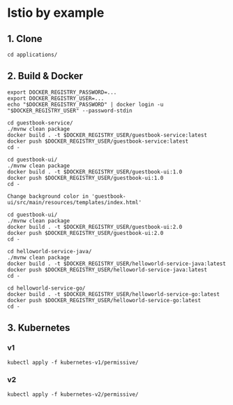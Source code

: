 
# Istio by example

## 1. Clone
```
cd applications/
```

## 2. Build & Docker
```
export DOCKER_REGISTRY_PASSWORD=...
export DOCKER_REGISTRY_USER=...
echo "$DOCKER_REGISTRY_PASSWORD" | docker login -u "$DOCKER_REGISTRY_USER" --password-stdin
```
```
cd guestbook-service/
./mvnw clean package
docker build . -t $DOCKER_REGISTRY_USER/guestbook-service:latest
docker push $DOCKER_REGISTRY_USER/guestbook-service:latest
cd -
```
```
cd guestbook-ui/
./mvnw clean package
docker build . -t $DOCKER_REGISTRY_USER/guestbook-ui:1.0
docker push $DOCKER_REGISTRY_USER/guestbook-ui:1.0
cd -
```
`Change background color in 'guestbook-ui/src/main/resources/templates/index.html'`
```
cd guestbook-ui/
./mvnw clean package
docker build . -t $DOCKER_REGISTRY_USER/guestbook-ui:2.0
docker push $DOCKER_REGISTRY_USER/guestbook-ui:2.0
cd -
```
```
cd helloworld-service-java/
./mvnw clean package
docker build . -t $DOCKER_REGISTRY_USER/helloworld-service-java:latest
docker push $DOCKER_REGISTRY_USER/helloworld-service-java:latest
cd -
```
```
cd helloworld-service-go/
docker build . -t $DOCKER_REGISTRY_USER/helloworld-service-go:latest
docker push $DOCKER_REGISTRY_USER/helloworld-service-go:latest
cd -
```

## 3. Kubernetes
### v1
```
kubectl apply -f kubernetes-v1/permissive/
```
### v2
```
kubectl apply -f kubernetes-v2/permissive/
```
